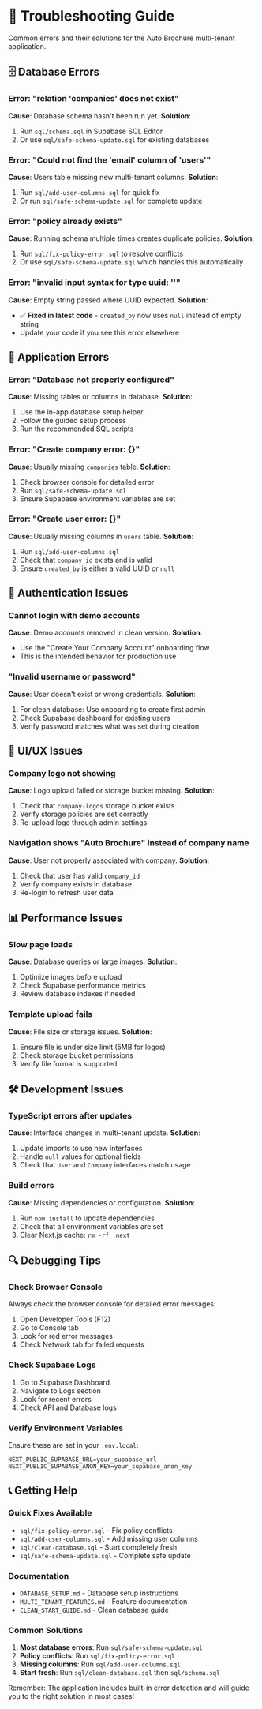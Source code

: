 # 🔧 Troubleshooting Guide

Common errors and their solutions for the Auto Brochure multi-tenant application.

## 🗄️ Database Errors

### Error: "relation 'companies' does not exist"
**Cause**: Database schema hasn't been run yet.
**Solution**: 
1. Run `sql/schema.sql` in Supabase SQL Editor
2. Or use `sql/safe-schema-update.sql` for existing databases

### Error: "Could not find the 'email' column of 'users'"
**Cause**: Users table missing new multi-tenant columns.
**Solution**: 
1. Run `sql/add-user-columns.sql` for quick fix
2. Or run `sql/safe-schema-update.sql` for complete update

### Error: "policy already exists"
**Cause**: Running schema multiple times creates duplicate policies.
**Solution**: 
1. Run `sql/fix-policy-error.sql` to resolve conflicts
2. Or use `sql/safe-schema-update.sql` which handles this automatically

### Error: "invalid input syntax for type uuid: ''"
**Cause**: Empty string passed where UUID expected.
**Solution**: 
- ✅ **Fixed in latest code** - `created_by` now uses `null` instead of empty string
- Update your code if you see this error elsewhere

## 🚀 Application Errors

### Error: "Database not properly configured"
**Cause**: Missing tables or columns in database.
**Solution**: 
1. Use the in-app database setup helper
2. Follow the guided setup process
3. Run the recommended SQL scripts

### Error: "Create company error: {}"
**Cause**: Usually missing `companies` table.
**Solution**: 
1. Check browser console for detailed error
2. Run `sql/safe-schema-update.sql`
3. Ensure Supabase environment variables are set

### Error: "Create user error: {}"
**Cause**: Usually missing columns in `users` table.
**Solution**: 
1. Run `sql/add-user-columns.sql`
2. Check that `company_id` exists and is valid
3. Ensure `created_by` is either a valid UUID or `null`

## 🔐 Authentication Issues

### Cannot login with demo accounts
**Cause**: Demo accounts removed in clean version.
**Solution**: 
- Use the "Create Your Company Account" onboarding flow
- This is the intended behavior for production use

### "Invalid username or password"
**Cause**: User doesn't exist or wrong credentials.
**Solution**: 
1. For clean database: Use onboarding to create first admin
2. Check Supabase dashboard for existing users
3. Verify password matches what was set during creation

## 🎨 UI/UX Issues

### Company logo not showing
**Cause**: Logo upload failed or storage bucket missing.
**Solution**: 
1. Check that `company-logos` storage bucket exists
2. Verify storage policies are set correctly
3. Re-upload logo through admin settings

### Navigation shows "Auto Brochure" instead of company name
**Cause**: User not properly associated with company.
**Solution**: 
1. Check that user has valid `company_id`
2. Verify company exists in database
3. Re-login to refresh user data

## 📊 Performance Issues

### Slow page loads
**Cause**: Database queries or large images.
**Solution**: 
1. Optimize images before upload
2. Check Supabase performance metrics
3. Review database indexes if needed

### Template upload fails
**Cause**: File size or storage issues.
**Solution**: 
1. Ensure file is under size limit (5MB for logos)
2. Check storage bucket permissions
3. Verify file format is supported

## 🛠️ Development Issues

### TypeScript errors after updates
**Cause**: Interface changes in multi-tenant update.
**Solution**: 
1. Update imports to use new interfaces
2. Handle `null` values for optional fields
3. Check that `User` and `Company` interfaces match usage

### Build errors
**Cause**: Missing dependencies or configuration.
**Solution**: 
1. Run `npm install` to update dependencies
2. Check that all environment variables are set
3. Clear Next.js cache: `rm -rf .next`

## 🔍 Debugging Tips

### Check Browser Console
Always check the browser console for detailed error messages:
1. Open Developer Tools (F12)
2. Go to Console tab
3. Look for red error messages
4. Check Network tab for failed requests

### Check Supabase Logs
1. Go to Supabase Dashboard
2. Navigate to Logs section
3. Look for recent errors
4. Check API and Database logs

### Verify Environment Variables
Ensure these are set in your `.env.local`:
```
NEXT_PUBLIC_SUPABASE_URL=your_supabase_url
NEXT_PUBLIC_SUPABASE_ANON_KEY=your_supabase_anon_key
```

## 📞 Getting Help

### Quick Fixes Available
- `sql/fix-policy-error.sql` - Fix policy conflicts
- `sql/add-user-columns.sql` - Add missing user columns
- `sql/clean-database.sql` - Start completely fresh
- `sql/safe-schema-update.sql` - Complete safe update

### Documentation
- `DATABASE_SETUP.md` - Database setup instructions
- `MULTI_TENANT_FEATURES.md` - Feature documentation
- `CLEAN_START_GUIDE.md` - Clean database guide

### Common Solutions
1. **Most database errors**: Run `sql/safe-schema-update.sql`
2. **Policy conflicts**: Run `sql/fix-policy-error.sql`
3. **Missing columns**: Run `sql/add-user-columns.sql`
4. **Start fresh**: Run `sql/clean-database.sql` then `sql/schema.sql`

Remember: The application includes built-in error detection and will guide you to the right solution in most cases!

